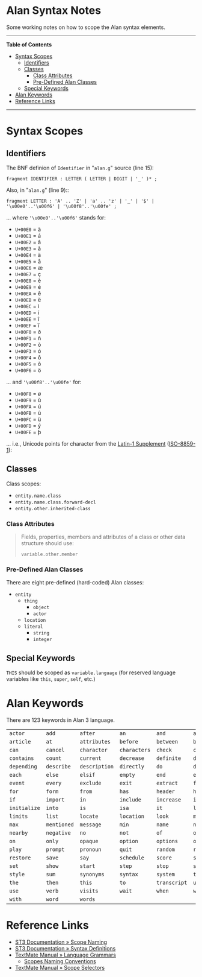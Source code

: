 # Alan Syntax Notes

Some working notes on how to scope the Alan syntax elements.


-----

**Table of Contents**

<!-- MarkdownTOC autolink="true" bracket="round" autoanchor="false" lowercase="only_ascii" uri_encoding="true" levels="1,2,3" -->

- [Syntax Scopes](#syntax-scopes)
    - [Identifiers](#identifiers)
    - [Classes](#classes)
        - [Class Attributes](#class-attributes)
        - [Pre-Defined Alan Classes](#pre-defined-alan-classes)
    - [Special Keywords](#special-keywords)
- [Alan Keywords](#alan-keywords)
- [Reference Links](#reference-links)

<!-- /MarkdownTOC -->

-----

# Syntax Scopes

## Identifiers

The BNF definion of `Identifier` in "`alan.g`" source (line 15):

```bnf
fragment IDENTIFIER : LETTER ( LETTER | DIGIT | '_' )* ;

```

Also, in "`alan.g`" (line 9)::

```bnf
fragment LETTER : 'A' .. 'Z' | 'a' .. 'z' | '_' | '$' | '\u00e0'..'\u00f6' | '\u00f8'..'\u00fe' ;
```

... where `'\u00e0'..'\u00f6'` stands for:

- `U+00E0` = à
- `U+00E1` = á
- `U+00E2` = â
- `U+00E3` = ã
- `U+00E4` = ä
- `U+00E5` = å
- `U+00E6` = æ
- `U+00E7` = ç
- `U+00E8` = è
- `U+00E9` = é
- `U+00EA` = ê
- `U+00EB` = ë
- `U+00EC` = ì
- `U+00ED` = í
- `U+00EE` = î
- `U+00EF` = ï
- `U+00F0` = ð
- `U+00F1` = ñ
- `U+00F2` = ò
- `U+00F3` = ó
- `U+00F4` = ô
- `U+00F5` = õ
- `U+00F6` = ö

... and `'\u00f8'..'\u00fe'` for:

- `U+00F8` = ø
- `U+00F9` = ù
- `U+00FA` = ú
- `U+00FB` = û
- `U+00FC` = ü
- `U+00FD` = ý
- `U+00FE` = þ

... i.e., Unicode points for character from the [Latin-1 Supplement] ([ISO-8859-1]):

[Latin-1 Supplement]: http://jrgraphix.net/r/Unicode/00A0-00FF
[ISO-8859-1]: https://en.wikipedia.org/wiki/ISO/IEC_8859-1

## Classes

Class scopes:

- `entity.name.class`
- `entity.name.class.forward-decl`
- `entity.other.inherited-class`

### Class Attributes

> Fields, properties, members and attributes of a class or other data structure should use:
> 
>     variable.other.member


### Pre-Defined Alan Classes

There are eight pre-defined (hard-coded) Alan classes:

- `entity`
    + `thing`
        * `object`
        * `actor`
    + `location`
    + `literal`
        * `string`
        * `integer`

## Special Keywords

`THIS` should be scoped as `variable.language` (for reserved language variables like `this`, `super`, `self`, etc.)

# Alan Keywords

There are 123 keywords in Alan 3 language.

|              |             |               |              |              |              |
|--------------|-------------|---------------|--------------|--------------|--------------|
| `actor`      | `add`       | `after`       | `an`         | `and`        | `are`        |
| `article`    | `at`        | `attributes`  | `before`     | `between`    | `by`         |
| `can`        | `cancel`    | `character`   | `characters` | `check`      | `container`  |
| `contains`   | `count`     | `current`     | `decrease`   | `definite`   | `depend`     |
| `depending`  | `describe`  | `description` | `directly`   | `do`         | `does`       |
| `each`       | `else`      | `elsif`       | `empty`      | `end`        | `entered`    |
| `event`      | `every`     | `exclude`     | `exit`       | `extract`    | `first`      |
| `for`        | `form`      | `from`        | `has`        | `header`     | `here`       |
| `if`         | `import`    | `in`          | `include`    | `increase`   | `indefinite` |
| `initialize` | `into`      | `is`          | `isa`        | `it`         | `last`       |
| `limits`     | `list`      | `locate`      | `location`   | `look`       | `make`       |
| `max`        | `mentioned` | `message`     | `min`        | `name`       | `near`       |
| `nearby`     | `negative`  | `no`          | `not`        | `of`         | `off`        |
| `on`         | `only`      | `opaque`      | `option`     | `options`    | `or`         |
| `play`       | `prompt`    | `pronoun`     | `quit`       | `random`     | `restart`    |
| `restore`    | `save`      | `say`         | `schedule`   | `score`      | `script`     |
| `set`        | `show`      | `start`       | `step`       | `stop`       | `strip`      |
| `style`      | `sum`       | `synonyms`    | `syntax`     | `system`     | `taking`     |
| `the`        | `then`      | `this`        | `to`         | `transcript` | `until`      |
| `use`        | `verb`      | `visits`      | `wait`       | `when`       | `where`      |
| `with`       | `word`      | `words`       |              |              |              |


# Reference Links

- [ST3 Documentation » Scope Naming]
- [ST3 Documentation » Syntax Definitions]
- [TextMate Manual » Language Grammars]
    + [Scopes Naming Conventions]
- [TextMate Manual » Scope Selectors]

[ST3 Documentation » Scope Naming]: https://www.sublimetext.com/docs/3/scope_naming.html
[ST3 Documentation » Syntax Definitions]: https://www.sublimetext.com/docs/3/syntax.htm

[TextMate Manual » Language Grammars]: https://manual.macromates.com/en/language_grammars
[Scopes Naming Conventions]: https://manual.macromates.com/en/language_grammars#naming_conventions
[TextMate Manual » Scope Selectors]: http://manual.macromates.com/en/scope_selectors